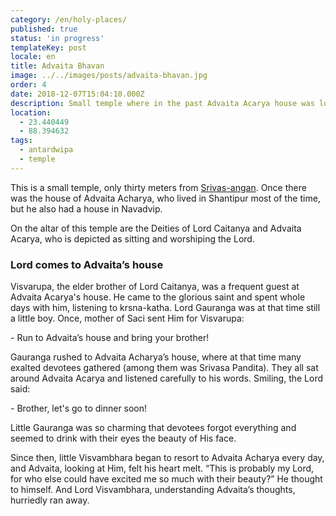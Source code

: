 ```yaml
---
category: /en/holy-places/
published: true
status: 'in progress'
templateKey: post
locale: en
title: Advaita Bhavan
image: ../../images/posts/advaita-bhavan.jpg
order: 4
date: 2018-12-07T15:04:10.000Z
description: Small temple where in the past Advaita Acarya house was located
location:
  - 23.440449
  - 88.394632
tags:
  - antardwipa
  - temple
---
```

This is a small temple, only thirty meters from [Srivas-angan](/en/srivas-angan). Once there was the house of Advaita Acharya, who lived in Shantipur most of the time, but he also had a house in Navadvip.

On the altar of this temple are the Deities of Lord Caitanya and Advaita Acarya, who is depicted as sitting and worshiping the Lord.

### Lord comes to Advaita’s house
Visvarupa, the elder brother of Lord Caitanya, was a frequent guest at Advaita Acarya's house. He came to the glorious saint and spent whole days with him, listening to krsna-katha. Lord Gauranga was at that time still a little boy. Once, mother of Saci sent Him for Visvarupa:

\- Run to Advaita’s house and bring your brother!

Gauranga rushed to Advaita Acharya’s house, where at that time many exalted devotees gathered (among them was Srivasa Pandita). They all sat around Advaita Acarya and listened carefully to his words. Smiling, the Lord said:

\- Brother, let's go to dinner soon!

Little Gauranga was so charming that devotees forgot everything and seemed to drink with their eyes the beauty of His face.

Since then, little Visvambhara began to resort to Advaita Acharya every day, and Advaita, looking at Him, felt his heart melt. “This is probably my Lord, for who else could have excited me so much with their beauty?” He thought to himself. And Lord Visvambhara, understanding Advaita’s thoughts, hurriedly ran away.

<tbd locale="en" url="mailto:haribol@mayapur.live"></tbd>
